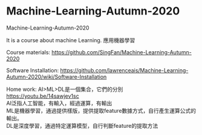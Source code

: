 # Machine-Learning-Autumn-2020
Machine-Learning-Autumn-2020

It is a course about machine Learning. 應用機器學習

Course materials: https://github.com/SingFan/Machine-Learning-Autumn-2020

Software Installation:
https://github.com/lawrenceais/Machine-Learning-Autumn-2020/wiki/Software-Installation

Home work:
AI>ML>DL是一個集合，它們的分別<br>
https://youtu.be/14sawjev1sc<br>
AI泛指人工智能，有輸入，經過運算，有輸出<br>
ML是機器學習，通過提供樣版，提供提取feature數據方式，自行產生運算公式的輸出。<br>
DL是深度學習，通過特定運算模型，自行判斷feature的提取方法<br>
